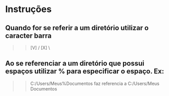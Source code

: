 # Instruções 

## Quando for se referir a um diretório utilizar o caracter barra 
>> [V] /
>> [X] \

## Ao se referenciar a um diretório que possui espaços utilizar % para especificar o espaço. Ex:
>> C:/Users/Meus%Documentos faz referencia a C:/Users/Meus Documentos